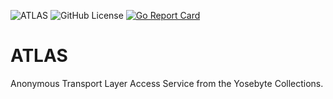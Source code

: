 ![ATLAS](https://img.shields.io/badge/Yosebyte-ATLAS-blue)
![GitHub License](https://img.shields.io/github/license/yosebyte/atlas)
[![Go Report Card](https://goreportcard.com/badge/github.com/yosebyte/atlas)](https://goreportcard.com/report/github.com/yosebyte/atlas)

# ATLAS

Anonymous Transport Layer Access Service from the Yosebyte Collections.
